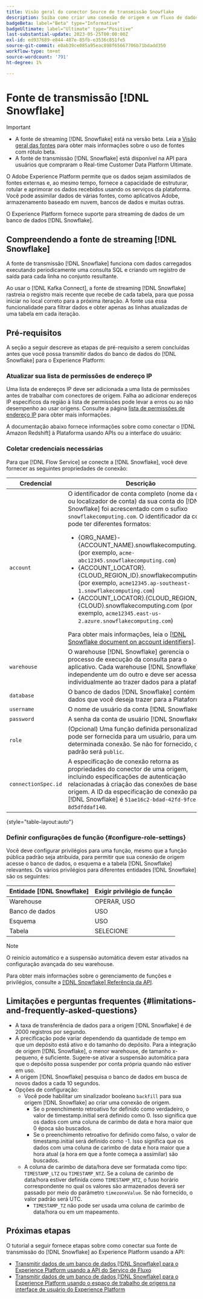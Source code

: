 ```yaml
---
title: Visão geral do conector Source de transmissão Snowflake
description: Saiba como criar uma conexão de origem e um fluxo de dados para assimilar dados de transmissão da instância do Snowflake para a Adobe Experience Platform
badgeBeta: label="Beta" type="Informative"
badgeUltimate: label="Ultimate" type="Positive"
last-substantial-update: 2023-05-25T00:00:00Z
exl-id: ed937689-e844-487e-85fb-e3536c851fe5
source-git-commit: e8ab39ce085a95eac898f65667706b71bdadd350
workflow-type: tm+mt
source-wordcount: '791'
ht-degree: 1%

---
```


# Fonte de transmissão [!DNL Snowflake]

>[!IMPORTANT]
>
>* A fonte de streaming [!DNL Snowflake] está na versão beta. Leia a [Visão geral das fontes](../../home.md#terms-and-conditions) para obter mais informações sobre o uso de fontes com rótulo beta.
>* A fonte de transmissão [!DNL Snowflake] está disponível na API para usuários que compraram o Real-time Customer Data Platform Ultimate.

O Adobe Experience Platform permite que os dados sejam assimilados de fontes externas e, ao mesmo tempo, fornece a capacidade de estruturar, rotular e aprimorar os dados recebidos usando os serviços da plataforma. Você pode assimilar dados de várias fontes, como aplicativos Adobe, armazenamento baseado em nuvem, bancos de dados e muitas outras.

O Experience Platform fornece suporte para streaming de dados de um banco de dados [!DNL Snowflake].

## Compreendendo a fonte de streaming [!DNL Snowflake]

A fonte de transmissão [!DNL Snowflake] funciona com dados carregados executando periodicamente uma consulta SQL e criando um registro de saída para cada linha no conjunto resultante.

Ao usar o [!DNL Kafka Connect], a fonte de streaming [!DNL Snowflake] rastreia o registro mais recente que recebe de cada tabela, para que possa iniciar no local correto para a próxima iteração. A fonte usa essa funcionalidade para filtrar dados e obter apenas as linhas atualizadas de uma tabela em cada iteração.

## Pré-requisitos

A seção a seguir descreve as etapas de pré-requisito a serem concluídas antes que você possa transmitir dados do banco de dados do [!DNL Snowflake] para o Experience Platform:

### Atualizar sua lista de permissões de endereço IP

Uma lista de endereços IP deve ser adicionada a uma lista de permissões antes de trabalhar com conectores de origem. Falha ao adicionar endereços IP específicos da região à lista de permissões pode levar a erros ou ao não desempenho ao usar origens. Consulte a página [lista de permissões de endereço IP](../../ip-address-allow-list.md#ip-address-allow-list-for-streaming-sources) para obter mais informações.

A documentação abaixo fornece informações sobre como conectar o [!DNL Amazon Redshift] à Plataforma usando APIs ou a interface do usuário:

### Coletar credenciais necessárias

Para que [!DNL Flow Service] se conecte a [!DNL Snowflake], você deve fornecer as seguintes propriedades de conexão:

| Credencial | Descrição |
| --- | --- |
| `account` | O identificador de conta completo (nome da conta ou localizador de conta) da sua conta do [!DNL Snowflake] foi acrescentado com o sufixo `snowflakecomputing.com`. O identificador da conta pode ter diferentes formatos: <ul><li>{ORG_NAME}-{ACCOUNT_NAME}.snowflakecomputing.com (por exemplo, `acme-abc12345.snowflakecomputing.com`)</li><li>{ACCOUNT_LOCATOR}.{CLOUD_REGION_ID}.snowflakecomputing.com (por exemplo, `acme12345.ap-southeast-1.snowflakecomputing.com`)</li><li>{ACCOUNT_LOCATOR}.{CLOUD_REGION_ID}.{CLOUD}.snowflakecomputing.com (por exemplo, `acme12345.east-us-2.azure.snowflakecomputing.com`)</li></ul> Para obter mais informações, leia o [[!DNL Snowflake document on account identifiers]](<https://docs.snowflake.com/en/user-guide/admin-account-identifier.html>). |
| `warehouse` | O warehouse [!DNL Snowflake] gerencia o processo de execução da consulta para o aplicativo. Cada warehouse [!DNL Snowflake] é independente um do outro e deve ser acessado individualmente ao trazer dados para a plataforma. |
| `database` | O banco de dados [!DNL Snowflake] contém os dados que você deseja trazer para a Plataforma. |
| `username` | O nome de usuário da conta [!DNL Snowflake]. |
| `password` | A senha da conta de usuário [!DNL Snowflake]. |
| `role` | (Opcional) Uma função definida personalizada que pode ser fornecida para um usuário, para uma determinada conexão. Se não for fornecido, o padrão será `public`. |
| `connectionSpec.id` | A especificação de conexão retorna as propriedades do conector de uma origem, incluindo especificações de autenticação relacionadas à criação das conexões de base e de origem. A ID da especificação de conexão para [!DNL Snowflake] é `51ae16c2-bdad-42fd-9fce-8d5dfddaf140`. |

{style="table-layout:auto"}

### Definir configurações de função {#configure-role-settings}

Você deve configurar privilégios para uma função, mesmo que a função pública padrão seja atribuída, para permitir que sua conexão de origem acesse o banco de dados, o esquema e a tabela [!DNL Snowflake] relevantes. Os vários privilégios para diferentes entidades [!DNL Snowflake] são os seguintes:

| Entidade [!DNL Snowflake] | Exigir privilégio de função |
| --- | --- |
| Warehouse | OPERAR, USO |
| Banco de dados | USO |
| Esquema | USO |
| Tabela | SELECIONE |

>[!NOTE]
>
>O reinício automático e a suspensão automática devem estar ativados na configuração avançada do seu warehouse.

Para obter mais informações sobre o gerenciamento de funções e privilégios, consulte a [[!DNL Snowflake] Referência da API](<https://docs.snowflake.com/en/sql-reference/sql/grant-privilege>).

## Limitações e perguntas frequentes {#limitations-and-frequently-asked-questions}

* A taxa de transferência de dados para a origem [!DNL Snowflake] é de 2000 registros por segundo.
* A precificação pode variar dependendo da quantidade de tempo em que um depósito está ativo e do tamanho do depósito. Para a integração de origem [!DNL Snowflake], o menor warehouse, de tamanho x-pequeno, é suficiente. Sugere-se ativar a suspensão automática para que o depósito possa suspender por conta própria quando não estiver em uso.
* A origem [!DNL Snowflake] pesquisa o banco de dados em busca de novos dados a cada 10 segundos.
* Opções de configuração:
   * Você pode habilitar um sinalizador booleano `backfill` para sua origem [!DNL Snowflake] ao criar uma conexão de origem.
      * Se o preenchimento retroativo for definido como verdadeiro, o valor de timestamp.initial será definido como 0. Isso significa que os dados com uma coluna de carimbo de data e hora maior que 0 época são buscados.
      * Se o preenchimento retroativo for definido como falso, o valor de timestamp.initial será definido como -1. Isso significa que os dados com uma coluna de carimbo de data e hora maior que a hora atual (a hora em que a fonte começa a assimilar) são buscados.
   * A coluna de carimbo de data/hora deve ser formatada como tipo: `TIMESTAMP_LTZ` ou `TIMESTAMP_NTZ`. Se a coluna de carimbo de data/hora estiver definida como `TIMESTAMP_NTZ`, o fuso horário correspondente no qual os valores são armazenados deverá ser passado por meio do parâmetro `timezoneValue`. Se não fornecido, o valor padrão será UTC.
      * `TIMESTAMP_TZ` não pode ser usada uma coluna de carimbo de data/hora ou em um mapeamento.

## Próximas etapas

O tutorial a seguir fornece etapas sobre como conectar sua fonte de transmissão do [!DNL Snowflake] ao Experience Platform usando a API:

* [Transmitir dados de um banco de dados  [!DNL Snowflake]  para o Experience Platform usando a API do Serviço de Fluxo](../../tutorials/api/create/databases/snowflake-streaming.md)
* [Transmitir dados de um banco de dados  [!DNL Snowflake]  para o Experience Platform usando o espaço de trabalho de origens na interface de usuário do Experience Platform](../../tutorials/ui/create/databases/snowflake-streaming.md)
